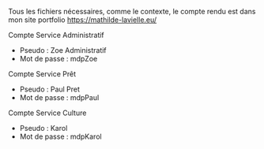 Tous les fichiers nécessaires, comme le contexte, le compte rendu est dans mon site portfolio https://mathilde-lavielle.eu/


Compte Service Administratif
 - Pseudo : Zoe Administratif
 - Mot de passe : mdpZoe

Compte Service Prêt
 - Pseudo : Paul Pret
 - Mot de passe : mdpPaul

Compte Service Culture
- Pseudo : Karol
- Mot de passe : mdpKarol
